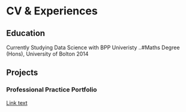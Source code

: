 # CV & Experiences

## Education
Currently Studying Data Science with BPP Univeristy
..#Maths Degree (Hons), University of Bolton 2014

## Projects
### Professional Practice Portfolio
[Link text](https://example.com)
